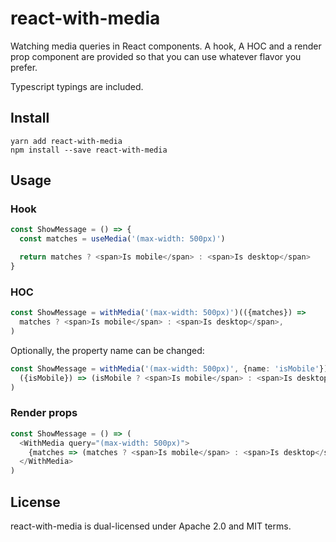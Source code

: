 # react-with-media

Watching media queries in React components.
A hook, A HOC and a render prop component are provided so that you can use whatever flavor you prefer.

Typescript typings are included.

## Install

```
yarn add react-with-media
npm install --save react-with-media
```

## Usage

### Hook

```typescript
const ShowMessage = () => {
  const matches = useMedia('(max-width: 500px)')

  return matches ? <span>Is mobile</span> : <span>Is desktop</span>
}
```

### HOC

```typescript
const ShowMessage = withMedia('(max-width: 500px)')(({matches}) =>
  matches ? <span>Is mobile</span> : <span>Is desktop</span>,
)
```

Optionally, the property name can be changed:

```typescript
const ShowMessage = withMedia('(max-width: 500px)', {name: 'isMobile'})(
  ({isMobile}) => (isMobile ? <span>Is mobile</span> : <span>Is desktop</span>),
)
```

### Render props

```typescript
const ShowMessage = () => (
  <WithMedia query="(max-width: 500px)">
    {matches => (matches ? <span>Is mobile</span> : <span>Is desktop</span>)}
  </WithMedia>
)
```

## License

react-with-media is dual-licensed under Apache 2.0 and MIT
terms.

